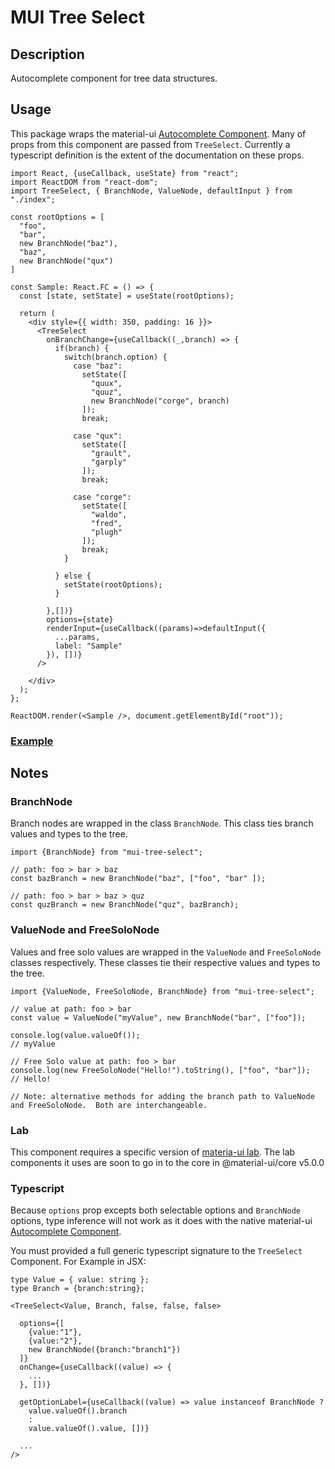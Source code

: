 # MUI Tree Select

## Description

Autocomplete component for tree data structures.

## Usage

This package wraps the material-ui [Autocomplete Component](https://material-ui.com/components/autocomplete/). Many of props from this component are passed from `TreeSelect`. Currently a typescript definition is the extent of the documentation on these props.

```
import React, {useCallback, useState} from "react";
import ReactDOM from "react-dom";
import TreeSelect, { BranchNode, ValueNode, defaultInput } from "./index";

const rootOptions = [
  "foo",
  "bar",
  new BranchNode("baz"),
  "baz",
  new BranchNode("qux")
]

const Sample: React.FC = () => {
  const [state, setState] = useState(rootOptions);

  return (
    <div style={{ width: 350, padding: 16 }}>
      <TreeSelect
        onBranchChange={useCallback((_,branch) => {
          if(branch) {
            switch(branch.option) {
              case "baz":
                setState([
                  "quux",
                  "quuz",
                  new BranchNode("corge", branch)
                ]);
                break;

              case "qux":
                setState([
                  "grault",
                  "garply"
                ]);
                break;

              case "corge":
                setState([
                  "waldo",
                  "fred",
                  "plugh"
                ]);
                break;
            }

          } else {
            setState(rootOptions);
          }

        },[])}
        options={state}
        renderInput={useCallback((params)=>defaultInput({
          ...params,
          label: "Sample"
        }), [])}
      />

    </div>
  );
};

ReactDOM.render(<Sample />, document.getElementById("root"));

```

### [Example](https://codesandbox.io/s/lucid-chaplygin-smyzk)

## Notes

### BranchNode

Branch nodes are wrapped in the class `BranchNode`. This class ties branch values and types to the tree.

```
import {BranchNode} from "mui-tree-select";

// path: foo > bar > baz
const bazBranch = new BranchNode("baz", ["foo", "bar" ]);

// path: foo > bar > baz > quz
const quzBranch = new BranchNode("quz", bazBranch);

```

### ValueNode and FreeSoloNode

Values and free solo values are wrapped in the `ValueNode` and `FreeSoloNode` classes respectively. These classes tie their respective values and types to the tree.

```
import {ValueNode, FreeSoloNode, BranchNode} from "mui-tree-select";

// value at path: foo > bar
const value = ValueNode("myValue", new BranchNode("bar", ["foo"]);

console.log(value.valueOf());
// myValue

// Free Solo value at path: foo > bar
console.log(new FreeSoloNode("Hello!").toString(), ["foo", "bar"]);
// Hello!

// Note: alternative methods for adding the branch path to ValueNode and FreeSoloNode.  Both are interchangeable.
```

### Lab

This component requires a specific version of [materia-ui lab](https://material-ui.com/components/about-the-lab/#about-the-lab). The lab components it uses are soon to go in to the core in @material-ui/core v5.0.0

### Typescript

Because `options` prop excepts both selectable options and `BranchNode` options, type inference will not work as it does with the native material-ui [Autocomplete Component](https://material-ui.com/components/autocomplete/).

You must provided a full generic typescript signature to the `TreeSelect` Component. For Example in JSX:

```
type Value = { value: string };
type Branch = {branch:string};

<TreeSelect<Value, Branch, false, false, false>

  options={[
    {value:"1"},
    {value:"2"},
    new BranchNode({branch:"branch1"})
  ]}
  onChange={useCallback((value) => {
    ...
  }, [])}

  getOptionLabel={useCallback((value) => value instanceof BranchNode ?
    value.valueOf().branch
    :
    value.valueOf().value, [])}

  ...
/>
```
